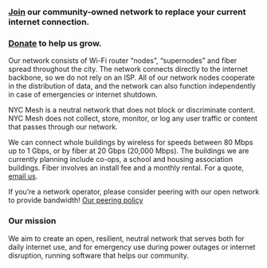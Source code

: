 ---
---

### [Join](/join) our community-owned network to replace your current internet connection.

### <a href="/donate" class="gold">Donate</a> to help us grow.

Our network consists of Wi-Fi router “nodes”, “supernodes” and fiber spread throughout the city. The network connects directly to the internet backbone, so we do not rely on an ISP. All of our network nodes cooperate in the distribution of data, and the network can also function independently in case of emergencies or internet shutdown.

NYC Mesh is a neutral network that does not block or discriminate content. NYC Mesh does not collect, store, monitor, or log any user traffic or content that passes through our network.

We can connect whole buildings by wireless for speeds between 80 Mbps up to 1 Gbps, or by fiber at 20 Gbps (20,000 Mbps). The buildings we are currently planning include co-ops, a school and housing association buildings. Fiber involves an install fee and a monthly rental. For a quote, [email us](mailto:install@nycmesh.net).

If you’re a network operator, please consider peering with our open network to provide bandwidth! [Our peering policy](/peering)

### Our mission

We aim to create an open, resilient, neutral network that serves both for daily internet use, and for emergency use during power outages or internet disruption, running software that helps our community.

